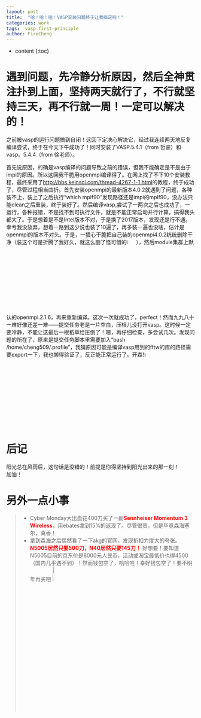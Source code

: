 ```yaml
---
layout: post
title:  "哈！哈！哈！VASP安装问题终于让我搞定啦！"
categories: work
tags:  vasp first-principle  
author: FireCheng
---
```


* content
{:toc}

# 遇到问题，先冷静分析原因，然后全神贯注扑到上面，坚持两天就行了，不行就坚持三天，再不行就一周！一定可以解决的！  

之前被vasp的运行问题搞到自闭！这回下定决心解决它，经过我连续两天地反复编译尝试，终于在今天下午成功了！同时安装了VASP.5.4.1（from 哲睿）和vasp。5.4.4（from 徐老师）。  

首先说原因，的确是vasp编译的问题导致之前的错误，但我不能确定是不是由于impi的原因。所以这回我干脆用openmpi编译得了。在网上找了不下10个安装教程，最终采用了<http://bbs.keinsci.com/thread-4267-1-1.html>的教程，终于成功了，尽管过程相当曲折。首先安装openmpi的最新版本4.0.2就遇到了问题，各种装不上，装上了之后执行“which mpif90”发现路径还是impi的mpif90，没办法只能clean之后重装，终于装好了。然后编译vasp,尝试了一两次之后也成功了，一运行，各种报错，不是找不到可执行文件，就是不能正常启动并行计算，搞得我头都大了。于是想着是不是Intel版本不对，于是换了2017版本，发现还是行不通。幸亏我没放弃，想着一路到这少说也装了10遍了，再多装一遍也没啥，估计是openmpi的版本不对头。于是，一狠心干脆把自己装的openmpi4.0.2统统删除干净（装这个可是折腾了我好久，就这么删了怪可惜的<img src="http://ww1.sinaimg.cn/large/ceeb653ejw1fbiulmagi9g2028028wej.gif" width="5%">），然后module集群上默认的openmpi.2.1.6，再来重新编译。这次一次就成功了，perfect！然而九九八十一难好像还差一难——提交任务老是一片空白，压根儿没打开vasp。这时候一定要冷静，不能让这最后一根稻草给压倒了！嗯，再仔细检查，多尝试几次。发现问题的所在了，原来是提交任务脚本里需要加入“bash /home/cheng509/.profile”，我猜原因可能是编译vasp用到的fftw的库的路径需要export一下，我也懒得验证了，反正能正常运行了。开森!<img src="http://wx3.sinaimg.cn/large/6970ad11ly1focw4gz8c0g208c08cwib.gif" width="5%">  

# 后记  

阳光总在风雨后，这句话是没错的！前提是你得坚持到阳光出来的那一刻！  
加油！  

# 另外一点小事  

> - Cyber Monday大出血花400刀买了一副<b><font color="red">Sennheiser Momentum 3 Wireless</font></b>，用ebates拿到15%的返现了。尽管很贵，但是毕竟森海塞尔，真香！  
> - 拿到森海之后偶然看了一下akg的官网，发现折扣力度大的夸张。<b><font color="red">N5005居然只要500刀，N40居然只要145刀！</font></b> 好想要！要知道N5005目前的京东价是8000元人民币，活动或淘宝最低价也得4500（国内几乎遇不到）！然而钱包空了，哈哈哈！幸好钱包空了！要不明年再买吧 <img src="http://image.bqber.com/expressions/101567522589104.jpg" width="10%">  

  


